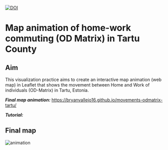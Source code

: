 [![DOI](https://zenodo.org/badge/384406571.svg)](https://zenodo.org/badge/latestdoi/384406571)
# Map animation of home-work commuting (OD Matrix) in Tartu County
## Aim
This visualization practice aims to create an interactive map animation (web map) in Leaflet that shows the movement between Home and Work of individuals (OD-Matrix) in Tartu, Estonia.

***Final map animation:*** https://bryanvallejo16.github.io/movements-odmatrix-tartu/

***Tutorial:*** 

## Final map
![animation](png/gif-movements.gif)
